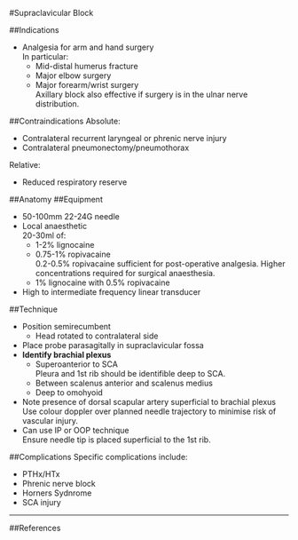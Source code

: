 #Supraclavicular Block

##Indications
* Analgesia for arm and hand surgery  
In particular:
	* Mid-distal humerus fracture
	* Major elbow surgery
	* Major forearm/wrist surgery  
	Axillary block also effective if surgery is in the ulnar nerve distribution.


##Contraindications
Absolute:
* Contralateral recurrent laryngeal or phrenic nerve injury
* Contralateral pneumonectomy/pneumothorax

Relative:
* Reduced respiratory reserve

##Anatomy
##Equipment
* 50-100mm 22-24G needle
* Local anaesthetic  
20-30ml of:
	* 1-2% lignocaine
	* 0.75-1% ropivacaine  
	0.2-0.5% ropivacaine sufficient for post-operative analgesia. Higher concentrations required for surgical anaesthesia.
	* 1% lignocaine with 0.5% ropivacaine  
* High to intermediate frequency linear transducer

##Technique
* Position semirecumbent
	* Head rotated to contralateral side
* Place probe parasagitally in supraclavicular fossa
* **Identify brachial plexus**  
	* Superoanterior to SCA  
	Pleura and 1st rib should be identifible deep to SCA.
	* Between scalenus anterior and scalenus medius
	* Deep to omohyoid
* Note presence of dorsal scapular artery superficial to brachial plexus
Use colour doppler over planned needle trajectory to minimise risk of vascular injury.
* Can use IP or OOP technique  
Ensure needle tip is placed superficial to the 1st rib.


##Complications
Specific complications include:
* PTHx/HTx
* Phrenic nerve block
* Horners Sydnrome
* SCA injury

---
##References

